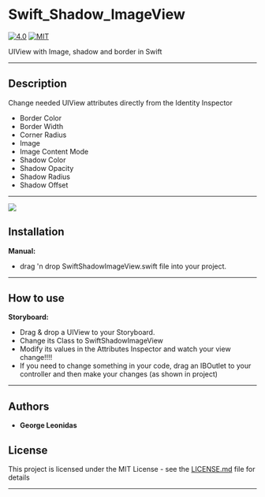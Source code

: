 # Swift_Shadow_ImageView

[![4.0](https://img.shields.io/badge/Swift-4.0-green.svg)](https://developer.apple.com/swift/)
[![MIT](https://img.shields.io/github/license/mashape/apistatus.svg)](https://opensource.org/licenses/MIT)

UIView with Image, shadow and border in Swift

----------

Description
----------- 

Change needed UIView attributes directly from the Identity Inspector 

- Border Color
- Border Width
- Corner Radius
- Image
- Image Content Mode
- Shadow Color
- Shadow Opacity
- Shadow Radius
- Shadow Offset

----------

![](walkthrough.gif)

Installation
-------------

**Manual:**

- drag 'n drop SwiftShadowImageView.swift file into your project.

----------

How to use
-------------

**Storyboard:** 

- Drag & drop a UIView to your Storyboard. 
- Change its Class to SwiftShadowImageView 
- Modify its values in the Attributes Inspector and watch your view change!!!!
- If you need to change something in your code, drag an IBOutlet to your controller and then make your changes (as shown in project)

----------

## Authors

* **George Leonidas** 

## License

This project is licensed under the MIT License - see the [LICENSE.md](LICENSE.md) file for details

----------
